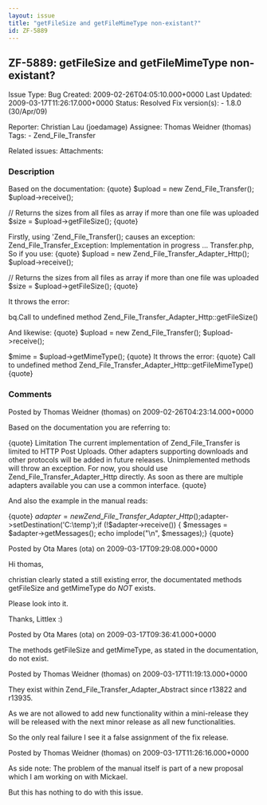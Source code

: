 ```yaml
---
layout: issue
title: "getFileSize and getFileMimeType non-existant?"
id: ZF-5889
---
```


ZF-5889: getFileSize and getFileMimeType non-existant?
------------------------------------------------------

 Issue Type: Bug Created: 2009-02-26T04:05:10.000+0000 Last Updated: 2009-03-17T11:26:17.000+0000 Status: Resolved Fix version(s): - 1.8.0 (30/Apr/09)
 
 Reporter:  Christian Lau (joedamage)  Assignee:  Thomas Weidner (thomas)  Tags: - Zend\_File\_Transfer
 
 Related issues: 
 Attachments: 
### Description

Based on the documentation: {quote} $upload = new Zend\_File\_Transfer(); $upload->receive();

// Returns the sizes from all files as array if more than one file was uploaded $size = $upload->getFileSize(); {quote}

Firstly, using 'Zend\_File\_Transfer(); causes an exception: Zend\_File\_Transfer\_Exception: Implementation in progress ... Transfer.php, So if you use: {quote} $upload = new Zend\_File\_Transfer\_Adapter\_Http(); $upload->receive();

// Returns the sizes from all files as array if more than one file was uploaded $size = $upload->getFileSize(); {quote}

It throws the error:

bq.Call to undefined method Zend\_File\_Transfer\_Adapter\_Http::getFileSize()

And likewise: {quote} $upload = new Zend\_File\_Transfer(); $upload->receive();

$mime = $upload->getMimeType(); {quote} It throws the error: {quote} Call to undefined method Zend\_File\_Transfer\_Adapter\_Http::getFileMimeType() {quote}

 

 

### Comments

Posted by Thomas Weidner (thomas) on 2009-02-26T04:23:14.000+0000

Based on the documentation you are referring to:

{quote} Limitation The current implementation of Zend\_File\_Transfer is limited to HTTP Post Uploads. Other adapters supporting downloads and other protocols will be added in future releases. Unimplemented methods will throw an exception. For now, you should use Zend\_File\_Transfer\_Adapter\_Http directly. As soon as there are multiple adapters available you can use a common interface. {quote}

And also the example in the manual reads:

{quote} $adapter = new Zend\_File\_Transfer\_Adapter\_Http();$adapter->setDestination('C:\\temp');if (!$adapter->receive()) { $messages = $adapter->getMessages(); echo implode("\\n", $messages);} {quote}

 

 

Posted by Ota Mares (ota) on 2009-03-17T09:29:08.000+0000

Hi thomas,

christian clearly stated a still existing error, the documentated methods getFileSize and getMimeType do _NOT_ exists.

Please look into it.

Thanks, Littlex :)

 

 

Posted by Ota Mares (ota) on 2009-03-17T09:36:41.000+0000

The methods getFileSize and getMimeType, as stated in the documentation, do not exist.

 

 

Posted by Thomas Weidner (thomas) on 2009-03-17T11:19:13.000+0000

They exist within Zend\_File\_Transfer\_Adapter\_Abstract since r13822 and r13935.

As we are not allowed to add new functionality within a mini-release they will be released with the next minor release as all new functionalities.

So the only real failure I see it a false assignment of the fix release.

 

 

Posted by Thomas Weidner (thomas) on 2009-03-17T11:26:16.000+0000

As side note: The problem of the manual itself is part of a new proposal which I am working on with Mickael.

But this has nothing to do with this issue.

 

 
